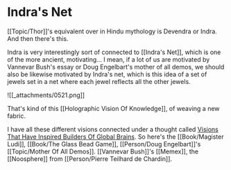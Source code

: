 # Indra's Net

[[Topic/Thor]]'s equivalent over in Hindu mythology is Devendra or Indra. And then there's this.

Indra is very interestingly sort of connected to [[Indra's Net]], which is one of the more ancient, motivating... I mean, if a lot of us are motivated by Vannevar Bush's essay or Doug Engelbart's mother of all demos, we should also be likewise motivated by Indra's net, which is this idea of a set of jewels set in a net where each jewel reflects all the other jewels.

![[_attachments/0521.png]]

That's kind of this [[Holographic Vision Of Knowledge]], of weaving a new fabric.

I have all these different visions connected under a thought called [Visions That Have Inspired Builders Of Global Brains](https://bra.in/2pxbo6). So here's the [[Book/Magister Ludi]], [[Book/The Glass Bead Game]], [[Person/Doug Engelbart]]'s [[Topic/Mother Of All Demos]]. [[Vannevar Bush]]'s [[Memex]], the [[Noosphere]] from [[Person/Pierre Teilhard de Chardin]].

